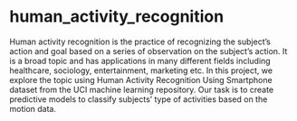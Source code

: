 # human_activity_recognition

Human activity recognition is the practice of recognizing the subject’s action and goal based on a series of observation on the subject’s action. It is a broad topic and has applications in many different fields including healthcare, sociology, entertainment, marketing etc. In this project, we explore the topic using Human Activity Recognition Using Smartphone dataset from the UCI machine learning repository. Our task is to create predictive models to classify subjects’ type of activities based on the motion data.
